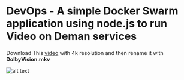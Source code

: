 # DevOps - A simple Docker Swarm application using node.js to run Video on Deman services

Download This [video](https://youtu.be/eXju5LkrYs4) with 4k resolution and then rename it with **DolbyVision.mkv**

![alt text](https://iili.io/KeSqCl.jpg)
